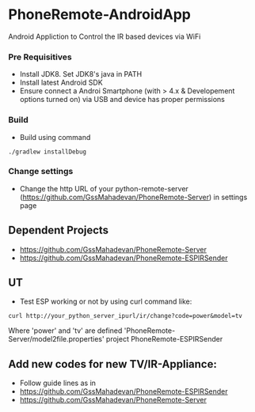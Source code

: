 # PhoneRemote-AndroidApp
Android Appliction to Control the IR based devices via WiFi

### Pre Requisitives
 * Install JDK8. Set JDK8's java in PATH
 * Install latest Android SDK
 * Ensure connect a Androi Smartphone (with > 4.x & Developement options turned on) via USB and device has proper permissions
 
 
 
### Build
 * Build using command
 
 ```
 ./gradlew installDebug
 ```
 
### Change settings
 * Change the http URL of your python-remote-server (https://github.com/GssMahadevan/PhoneRemote-Server) in settings page
 
## Dependent Projects
 * https://github.com/GssMahadevan/PhoneRemote-Server
 * https://github.com/GssMahadevan/PhoneRemote-ESPIRSender
 

## UT
 * Test ESP working or not by using curl command like:
 
 ```
curl http://your_python_server_ipurl/ir/change?code=power&model=tv

```
Where 'power' and 'tv' are defined 'PhoneRemote-Server/model2file.properties' project PhoneRemote-ESPIRSender

## Add new codes for new TV/IR-Appliance:
 * Follow guide lines as in 
  * https://github.com/GssMahadevan/PhoneRemote-ESPIRSender
  * https://github.com/GssMahadevan/PhoneRemote-Server

